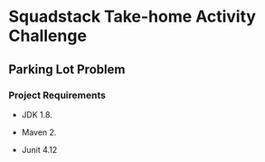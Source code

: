 # Squadstack Take-home Activity Challenge

## Parking Lot Problem

### Project Requirements

* JDK 1.8.

* Maven 2.

* Junit 4.12
